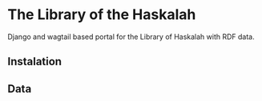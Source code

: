 # The Library of the Haskalah

Django and wagtail based portal for the Library of Haskalah with RDF data.

## Instalation

## Data

